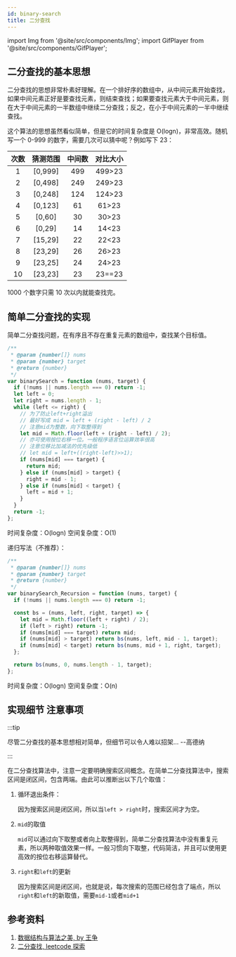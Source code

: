 ```yaml
---
id: binary-search
title: 二分查找
---
```


import Img from '@site/src/components/Img'; import GifPlayer from '@site/src/components/GifPlayer';

## 二分查找的基本思想

二分查找的思想非常朴素好理解。在一个排好序的数组中，从中间元素开始查找，如果中间元素正好是要查找元素，则结束查找；如果要查找元素大于中间元素，则在大于中间元素的一半数组中继续二分查找；反之，在小于中间元素的一半中继续查找。

这个算法的思想虽然看似简单，但是它的时间复杂度是 O(logn)，非常高效。随机写一个 0-999 的数字，需要几次可以猜中呢？例如写下 23：

| 次数 | 猜测范围 | 中间数 | 对比大小 |
| :--: | :------: | :----: | :------: |
|  1   | [0,999]  |  499   |  499>23  |
|  2   | [0,498]  |  249   |  249>23  |
|  3   | [0,248]  |  124   |  124>23  |
|  4   | [0,123]  |   61   |  61>23   |
|  5   |  [0,60]  |   30   |  30>23   |
|  6   |  [0,29]  |   14   |  14<23   |
|  7   | [15,29]  |   22   |  22<23   |
|  8   | [23,29]  |   26   |  26>23   |
|  9   | [23,25]  |   24   |  24>23   |
|  10  | [23,23]  |   23   |  23==23  |

1000 个数字只需 10 次以内就能查找完。

## 简单二分查找的实现

简单二分查找问题，在有序且不存在重复元素的数组中，查找某个目标值。

```js
/**
 * @param {number[]} nums
 * @param {number} target
 * @return {number}
 */
var binarySearch = function (nums, target) {
  if (!nums || nums.length === 0) return -1;
  let left = 0;
  let right = nums.length - 1;
  while (left <= right) {
    // 为了防止left+right溢出
    // 最好写成 mid = left + (right - left) / 2
    // 注意mid为整数，向下取整得到
    let mid = Math.floor(left + (right - left) / 2);
    // 亦可使用按位右移一位。一般程序语言位运算效率很高
    // 注意位移比加减法的优先级低
    // let mid = left+((right-left)>>1);
    if (nums[mid] === target) {
      return mid;
    } else if (nums[mid] > target) {
      right = mid - 1;
    } else if (nums[mid] < target) {
      left = mid + 1;
    }
  }
  return -1;
};
```

时间复杂度：O(logn) 空间复杂度：O(1)

递归写法（不推荐）：

```js
/**
 * @param {number[]} nums
 * @param {number} target
 * @return {number}
 */
var binarySearch_Recursion = function (nums, target) {
  if (!nums || nums.length === 0) return -1;

  const bs = (nums, left, right, target) => {
    let mid = Math.floor((left + right) / 2);
    if (left > right) return -1;
    if (nums[mid] === target) return mid;
    if (nums[mid] > target) return bs(nums, left, mid - 1, target);
    if (nums[mid] < target) return bs(nums, mid + 1, right, target);
  };

  return bs(nums, 0, nums.length - 1, target);
};
```

时间复杂度：O(logn) 空间复杂度：O(n)

<GifPlayer gif="https://cosmos-x.oss-cn-hangzhou.aliyuncs.com/binary-search-simple.2020-07-31%2014_43_58.gif" still="https://cosmos-x.oss-cn-hangzhou.aliyuncs.com/binary-search-simple.2020-07-31%2014_43_58.png"/>

## 实现细节 注意事项

:::tip

尽管二分查找的基本思想相对简单，但细节可以令人难以招架... --高德纳

:::

在二分查找算法中，注意一定要明确搜索区间概念。在简单二分查找算法中，搜索区间是闭区间，包含两端。由此可以推断出以下几个取值：

1. 循环退出条件：

   因为搜索区间是闭区间，所以当`left > right`时，搜索区间才为空。

2. `mid`的取值

   `mid`可以通过向下取整或者向上取整得到，简单二分查找算法中没有重复元素，所以两种取值效果一样。一般习惯向下取整，代码简洁，并且可以使用更高效的按位右移运算替代。

3. `right`和`left`的更新

   因为搜索区间是闭区间，也就是说，每次搜索的范围已经包含了端点，所以`right`和`left`的新取值，需要`mid-1`或者`mid+1`

## 参考资料

1. [数据结构与算法之美, by 王争](https://time.geekbang.org/column/intro/126)
2. [二分查找, leetcode 探索](https://leetcode-cn.com/explore/learn/card/binary-search/)
